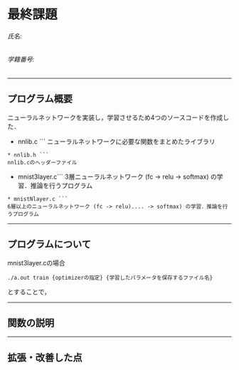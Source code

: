 # 最終課題
###### 氏名:
###### 学籍番号:
***
## プログラム概要
ニューラルネットワークを実装し，学習させるため4つのソースコードを作成した．
* nnlib.c ```
ニューラルネットワークに必要な関数をまとめたライブラリ
```
* nnlib.h ```
nnlib.cのヘッダーファイル
```
* mnist3layer.c```
3層ニューラルネットワーク (fc -> relu -> softmax) の学習．推論を行うプログラム
```
* mnistNlayer.c ```
6層以上のニューラルネットワーク (fc -> relu).... -> softmax) の学習．推論を行うプログラム
```
***
## プログラムについて
mnist3layer.cの場合
```c:mnist3layer
./a.out train {optimizerの指定} {学習したパラメータを保存するファイル名}
```
とすることで，

***
## 関数の説明
***
## 拡張・改善した点
